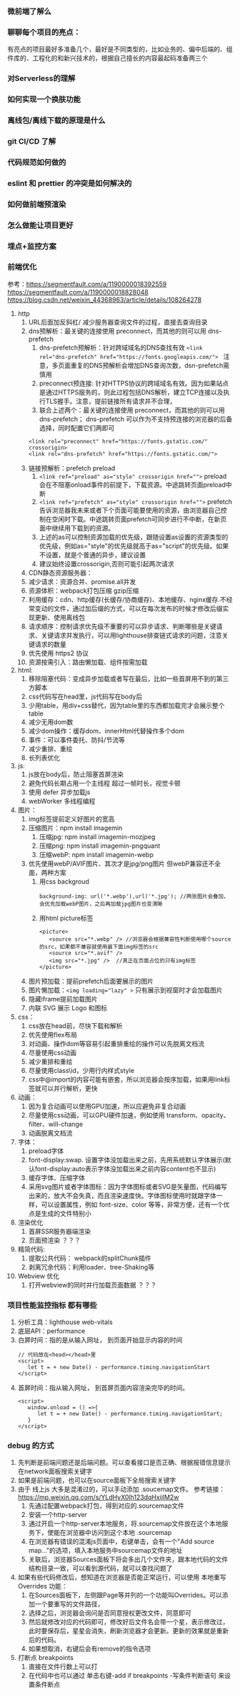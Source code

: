 ### 微前端了解么

### 聊聊每个项目的亮点：
有亮点的项目最好多准备几个，最好是不同类型的，比如业务的、偏中后端的、组件库的、工程化的和新兴技术的，根据自己擅长的内容最起码准备两三个

### 对Serverless的理解

### 如何实现一个换肤功能

### 离线包/离线下载的原理是什么

### git CI/CD 了解

### 代码规范如何做的

### eslint 和 prettier 的冲突是如何解决的


### 如何做前端预渲染

### 怎么做能让项目更好

### 埋点+监控方案

### 前端优化
参考：https://segmentfault.com/a/1190000018392559
https://segmentfault.com/a/1190000018828048
https://blog.csdn.net/weixin_44368963/article/details/108264278
1. http
   1. URL后面加反斜杠/ 减少服务器查询文件的过程，直接去查询目录
   2. dns预解析：最关键的连接使用 preconnect，而其他的则可以用 dns-prefetch
      1. dns-prefetch预解析：针对跨域域名的DNS查找有效 `<link rel="dns-prefetch" href="https://fonts.googleapis.com/"> ` 注意，多页面重复的DNS预解析会增加DNS查询次数，dsn-prefetch需慎用
      2. preconnect预连接: 针对HTTPS协议的跨域域名有效。因为如果站点是通过HTTPS服务的，则此过程包括DNS解析，建立TCP连接以及执行TLS握手。注意，提前链接所有请求并不合理，
      3. 联合上述两个：最关键的连接使用 preconnect，而其他的则可以用 dns-prefetch； dns-prefetch 可以作为不支持预连接的浏览器的后备选择，同时配置它们两即可
      ```
      <link rel="preconnect" href="https://fonts.gstatic.com/" crossorigin>
      <link rel="dns-prefetch" href="https://fonts.gstatic.com/">
      ```
   3. 链接预解析：prefetch  preload  
         1. `<link ref="preload" as="style" crossorigin href="">` preload会在不阻塞onload事件的前提下，下载资源。中途跳转页面preload中断
         2. `<link ref="prefetch" as="style" crossorigin href="">` prefetch告诉浏览器我未来或者下个页面可能要使用的资源，由浏览器自己控制在空闲时下载。中途跳转页面prefetch可同步进行不中断，在新页面中继续用下载到的资源。
         3. 上述的as可以控制资源加载的优先级，跟随设置as设置的资源类型的优先级，例如as="style"的优先级就高于as="script"的优先级。如果不设置，就是个普通的异步，建议设置
         4. 建议始终设置crossorigin,否则可能引起两次请求
   4. CDN静态资源服务器：
   5. 减少请求：资源合并、promise.all并发
   6. 资源体积：webpack打包压缩 gzip压缩
   7. 利用缓存：cdn、http缓存(长缓存/协商缓存)、本地缓存、nginx缓存.不经常变动的文件，通过加后缀的方式，可以在每次发布的时候才修改后缀实现更新、使用离线包
   8. 请求顺序：控制请求优先级不重要的可以异步请求、判断哪些是关键请求、关键请求并发执行，可以用lighthouse排查链式请求的问题，注意关键请求的数量
   9.  优先使用 https2 协议
   10. 资源按需引入：路由懒加载、组件按需加载
2. html:
   1. 移除阻塞代码：变成异步加载或者写在最后，比如一些首屏用不到的第三方脚本
   2. css代码写在head里，js代码写在body后
   3. 少用table，用div+css替代，因为table里的东西都加载完才会展示整个table
   4. 减少无用dom数
   5. 减少dom操作：缓存dom、innerHtml代替操作多个dom
   6. 事件：可以事件委托、防抖/节流等
   7. 减少重排、重绘
   8. 长列表优化
3. js:
   1. js放在body后，防止阻塞首屏渲染
   2. 避免代码长期占用一个主线程 超过一帧时长，视觉卡顿
   3. 使用 defer 异步加载js
   4. webWorker 多线程编程
4. 图片：
   1. img标签提前定义好图片的宽高
   2. 压缩图片：npm install imagemin
      1. 压缩jpg: npm install imagemin-mozjpeg
      2. 压缩png: npm install imagemin-pngquant
      3. 压缩webP: npm install imagemin-webp
   3. 优先使用webP/AVIF图片、其次才是jpg/png图片 但webP兼容还不全面，两种方案
      1. 用css backgroud
         ```
         background-img: url('*.webp'),url('*.jpg'); //两张图片会叠加，会优先加载webP图片，之后再加载jpg图片也变清晰
         ```
      2. 用html picture标签
         ```
         <picture>
            <source src="*.webp" /> //浏览器会根据兼容性判断使用哪个source的src，如果都不兼容就使用最下面img标签的src
            <source src="*.avif" />
            <img src="*.jpg" />  //真正在页面占位的只有img标签
         </picture>
         ```
   4. 图片预加载：提前prefetch后面要展示的图片
   5. 图片懒加载：`<img loading="lazy" >` 只有展示到视窗时才会加载图片
   6. 隐藏iframe提前加载图片
   7. 内联 SVG 展示 Logo 和图标
5. css：
   1. css放在head前，尽快下载和解析
   2. 优先使用flex布局
   3. 对动画、操作dom等容易引起重排重绘的操作可以先脱离文档流
   4. 尽量使用css动画
   5. 减少重排和重绘
   6. 尽量使用class\id，少用行内样式style
   7. css中@import的内容可能有嵌套，所以浏览器会按序加载，如果用link标签就可以并行解析，更快
6. 动画：
   1. 因为复合动画可以使用GPU加速，所以应避免非复合动画
   2. 尽量使用css动画，可以GPU硬件加速，例如使用 transform、opacity、filter、will-change
   3. 动画脱离文档流
7. 字体：
   1. preload字体
   2. font-display:swap. 设置字体没加载出来之前，先用系统默认字体展示(默认font-display:auto表示字体没加载出来之前内容content也不显示)
   3. 缓存字体、压缩字体
   4. 采用svg图片或者字体图标：因为字体图标或者SVG是矢量图，代码编写出来的，放大不会失真，而且渲染速度快。字体图标使用时就跟字体一样，可以设置属性，例如 font-size、color 等等，非常方便，还有一个优点是生成的文件特别小
8. 渲染优化
   1. 首屏SSR服务器端渲染
   2. 页面预渲染 ？？？
9. 精简代码: 
   1. 提取公共代码： webpack的splitChunk插件
   2. 剥离冗余代码：利用loader、tree-Shaking等
10. Webview 优化
    1. 打开webview的同时并行加载页面数据 ？？？


### 项目性能监控指标 都有哪些
1. 分析工具：lighthouse web-vitals
2. 底层API：performance
3. 白屏时间：指的是从输入网址， 到页面开始显示内容的时间
   ```
   // 代码放在<head></head>里
   <script>
      let t = + new Date() - performance.timing.navigationStart
   </script>
   ```
4. 首屏时间：指从输入网址， 到首屏页面内容渲染完毕的时间。
   ```
   <script>
      window.onload = () =>{
         let t = + new Date() - performance.timing.navigationStart;
      }
   </script>
   ```

### debug 的方式
1. 先判断是前端问题还是后端问题。可以查看接口是否正确、根据报错信息提示 在network面板搜索关键字 
2. 如果是前端问题，也可以在source面板下全局搜索关键字
3. 由于 线上js 大多是混淆过的，可以手动添加 .soucemap文件。 参考链接：https://mp.weixin.qq.com/s/YLdHyX0lh123dqHxijlM2w
   1. 先通过配置webpack打包，得到对应的.sourcemap文件
   2. 安装一个http-server
   3. 通过开启一个http-server本地服务，将.sourcemap文件放在这个本地服务下，使能在浏览器中访问到这个本地 .sourcemap
   4. 在浏览器有错误的混淆js页面中，右键单击，会有一个"Add source map..."的选项，填入本地服务中sourcemap文件的地址
   5. 关联后，浏览器Sources面板下将会多出几个文件夹，跟本地代码的文件结构目录一致，可以看到源代码，就可以查找问题了
4. 如果有些代码修改后，想知道在浏览器是否能正常运行，可以使用 本地重写 Overrides 功能：
   1. 在Sources面板下，左侧跟Page等并列的一个功能叫Overrides。可以添加一个要重写的文件路径，
   2. 选择之后，浏览器会询问是否同意授权更改文件，同意即可
   3. 然后就修改对应的代码即可，修改好后文件名会带一个星，表示修改过，此时要保存后，星星会消失，刷新浏览器才会更新。更新的效果就是重新后的代码。
   4. 如果想取消，右键后会有remove的指令选项
5. 打断点 breakpoints
   1. 直接在文件行数上可以打
   2. 在代码中也可以通过 单击右键-add if breakpoints -写条件判断语句 来设置条件断点